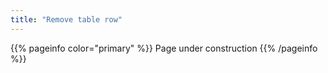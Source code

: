 ```yaml
---
title: "Remove table row"
---
```


{{% pageinfo color="primary" %}}
Page under construction
{{% /pageinfo %}}

